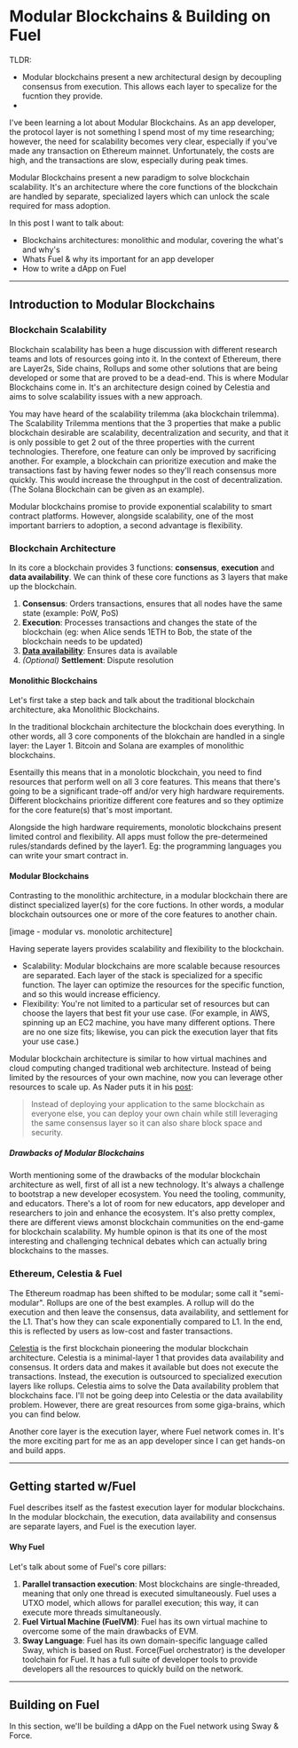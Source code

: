 # Modular Blockchains & Building on Fuel

TLDR:
- Modular blockchains present a new architectural design by decoupling consensus from execution. This allows each layer to specalize for the fucntion they provide.
-

I've been learning a lot about Modular Blockchains. As an app developer, the protocol layer is not something I spend most of my time researching; however, the need for scalability becomes very clear, especially if you've made any transaction on Ethereum mainnet. Unfortunately, the costs are high, and the transactions are slow, especially during peak times.

Modular Blockchains present a new paradigm to solve blockchain scalability. It's an architecture where the core functions of the blockchain are handled by separate, specialized layers which can unlock the scale required for mass adoption.

In this post I want to talk about:
- Blockchains architectures: monolithic and modular, covering the what's and why's
- Whats Fuel & why its important for an app developer
- How to write a dApp on Fuel

---
## Introduction to Modular Blockchains

### Blockchain Scalability

Blockchain scalability has been a huge discussion with different research teams and lots of resources going into it. In the context of Ethereum, there are Layer2s, Side chains, Rollups and some other solutions that are being developed or some that are proved to be a dead-end. This is where Modular Blockchains come in. It's an architecture design coined by Celestia and aims to solve scalability issues with a new approach.

You may have heard of the scalability trilemma (aka blockchain trilemma). The Scalability Trilemma mentions that the 3 properties that make a public blockchain desirable are scalability, decentralization and security, and that it is only possible to get 2 out of the three properties with the current technologies. Therefore, one feature can only be improved by sacrificing another. For example, a blockchain can prioritize execution and make the transactions fast by having fewer nodes so they'll reach consensus more quickly. This would increase the throughput in the cost of decentralization. (The Solana Blockchain can be given as an example).

Modular blockchains promise to provide exponential scalability to smart contract platforms. However, alongside scalability, one of the most important barriers to adoption, a second advantage is flexibility.

### Blockchain Architecture

In its core a blockchain provides 3 functions: **consensus**, **execution** and **data availability**. We can think of these core functions as 3 layers that make up the blockchain.

1. **Consensus**: Orders transactions, ensures that all nodes have the same state (example: PoW, PoS)
2. **Execution**: Processes transactions and changes the state of the blockchain (eg: when Alice sends 1ETH to Bob, the state of the blockchain needs to be updated)
3. **[Data availability](https://coinmarketcap.com/alexandria/article/what-is-data-availability)**: Ensures data is available
4. *(Optional)* **Settlement**: Dispute resolution

#### Monolithic Blockchains

Let's first take a step back and talk about the traditional blockchain architecture, aka Monolithic Blockchains.

In the traditional blockchain architecture the blockchain does everything. In other words, all 3 core components of the blokchain are handled in a single layer: the Layer 1. Bitcoin and Solana are examples of monolithic blockchains.

Esentailly this means that in a monolotic blockchain, you need to find resources that perform well on all 3 core features. This means that there's going to be a significant trade-off and/or very high hardware requirements. Different blockchains prioritize different core features and so they optimize for the core feature(s) that's most important.

Alongside the high hardware requirements, monolotic blockchains present limited control and flexibility. All apps must follow the pre-determeined rules/standards defined by the layer1. Eg: the programming languages you can write your smart contract in.

#### Modular Blockchains

Contrasting to the monolithic architecture, in a modular blockchain there are distinct specialized layer(s) for the core fuctions. In other words, a modular blockchain outsources one or more of the core features to another chain.

[image - modular vs. monolotic architecture]

Having seperate layers provides scalability and flexibility to the blockchain.
- Scalability: Modular blockchains are more scalable because resources are separated. Each layer of the stack is specialized for a specific function. The layer can optimize the resources for the specific function, and so this would increase efficiency.
- Flexibility: You're not limited to a particular set of resources but can choose the layers that best fit your use case. (For example, in AWS, spinning up an EC2 machine, you have many different options. There are no one size fits; likewise, you can pick the execution layer that fits your use case.)

Modular blockchain architecture is similar to how virtual machines and cloud computing changed traditional web architecture. Instead of being limited by the resources of your own machine, now you can leverage other resources to scale up. As Nader puts it in his [post](https://nader.substack.com/p/blockchain-modularity-a-mental-model):

> Instead of deploying your application to the same blockchain as everyone else, you can deploy your own chain while still leveraging the same consensus layer so it can also share block space and security.

##### Drawbacks of Modular Blockchains

Worth mentioning some of the drawbacks of the modular blockchain architecture as well, first of all ist a new technology. It's always a challenge to bootstrap a new developer ecosystem. You need the tooling, community, and educators. There's a lot of room for new educators, app developer and researchers to join and enhance the ecosystem. It's also pretty complex, there are different views amonst blockchain communities on the end-game for blockchain scalability. My humble opinon is that its one of the most interesting and challenging technical debates which can actually bring blockchains to the masses.

### Ethereum, Celestia & Fuel

The Ethereum roadmap has been shifted to be modular; some call it "semi-modular". Rollups are one of the best examples. A rollup will do the execution and then leave the consensus, data availability, and settlement for the L1. That's how they can scale exponentially compared to L1. In the end, this is reflected by users as low-cost and faster transactions.

[Celestia](https://celestia.org/) is the first blockchain pioneering the modular blockchain architecture. Celestia is a minimal-layer 1 that provides data availability and consensus. It orders data and makes it available but does not execute the transactions. Instead, the execution is outsourced to specialized execution layers like rollups. Celestia aims to solve the Data availability problem that blockchains face. I'll not be going deep into Celestia or the data availability problem. However, there are great resources from some giga-brains, which you can find below.

Another core layer is the execution layer, where Fuel network comes in. It's the more exciting part for me as an app developer since I can get hands-on and build apps.

---

## Getting started w/Fuel

Fuel describes itself as the fastest execution layer for modular blockchains. In the modular blockchain, the execution, data availability and consensus are separate layers, and Fuel is the execution layer.

#### Why Fuel

Let's talk about some of Fuel's core pillars:
1. **Parallel transaction execution**: Most blockchains are single-threaded, meaning that only one thread is executed simultaneously. Fuel uses a UTXO model, which allows for parallel execution; this way, it can execute more threads simultaneously.
2. **Fuel Virtual Machine (FuelVM)**: Fuel has its own virtual machine to overcome some of the main drawbacks of EVM.
3. **Sway Language**: Fuel has its own domain-specific language called Sway, which is based on Rust. Force(Fuel orchestrator) is the developer toolchain for Fuel. It has a full suite of developer tools to provide developers all the resources to quickly build on the network.

---

## Building on Fuel

In this section, we'll be building a dApp on the Fuel network using Sway & Force.

